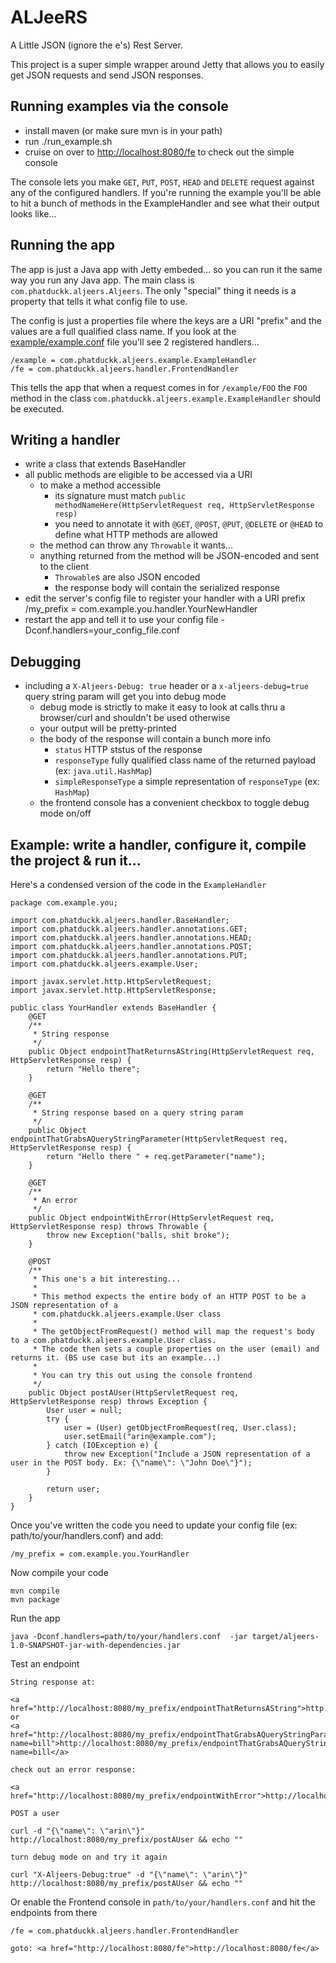 # ALJeeRS

A Little JSON (ignore the e's) Rest Server.

This project is a super simple wrapper around Jetty that allows you to easily get JSON requests and send JSON responses.


## Running examples via the console

* install maven (or make sure mvn is in your path)
* run ./run_example.sh
* cruise on over to <a href="http://localhost:8080/fe">http://localhost:8080/fe</a> to check out the simple console

The console lets you make `GET`, `PUT`, `POST`, `HEAD` and `DELETE` request against any of the configured handlers. If you're running the example
you'll be able to hit a bunch of methods in the ExampleHandler and see what their output looks like...

## Running the app

The app is just a Java app with Jetty embeded... so you can run it the same way you run any Java app. The main class is `com.phatduckk.aljeers.Aljeers`.
The only "special" thing it needs is a property that tells it what config file to use.

The config is just a properties file where the keys are a URI "prefix" and the values are a full qualified class name.
If you look at the <a href="http://github.com/phatduckk/aljeers/blob/master/example/example.conf">example/example.conf</a> file you'll see 2 registered handlers...

    /example = com.phatduckk.aljeers.example.ExampleHandler
    /fe = com.phatduckk.aljeers.handler.FrontendHandler

This tells the app that when a request comes in for `/example/FOO` the `FOO` method in the class `com.phatduckk.aljeers.example.ExampleHandler` should be executed.

## Writing a handler

* write a class that extends BaseHandler
* all public methods are eligible to be accessed via a URI
    * to make a method accessible
        * its signature must match `public methodNameHere(HttpServletRequest req, HttpServletResponse resp)`
        * you need to annotate it with `@GET`, `@POST`, `@PUT`, `@DELETE` or `@HEAD` to define what HTTP methods are allowed
    * the method can throw any `Throwable` it wants...
    * anything returned from the method will be JSON-encoded and sent to the client
        * `Throwable`s are also JSON encoded
        * the response body will contain the serialized response
* edit the server's config file to register your handler with a URI prefix
        /my_prefix = com.example.you.handler.YourNewHandler
* restart the app and tell it to use your config file
        -Dconf.handlers=your_config_file.conf

## Debugging

* including a `X-Aljeers-Debug: true` header or a `x-aljeers-debug=true` query string param will get you into debug mode
    * debug mode is strictly to make it easy to look at calls thru a browser/curl and shouldn't be used otherwise
    * your output will be pretty-printed
    * the body of the response will contain a bunch more info
        * `status` HTTP ststus of the response
        * `responseType` fully qualified class name of the returned payload (ex: `java.util.HashMap`)
        * `simpleResponseType` a simple representation of `responseType` (ex: `HashMap`)
    * the frontend console has a convenient checkbox to toggle debug mode on/off

## Example: write a handler, configure it, compile the project & run it...

Here's a condensed version of the code in the `ExampleHandler`

    package com.example.you;

    import com.phatduckk.aljeers.handler.BaseHandler;
    import com.phatduckk.aljeers.handler.annotations.GET;
    import com.phatduckk.aljeers.handler.annotations.HEAD;
    import com.phatduckk.aljeers.handler.annotations.POST;
    import com.phatduckk.aljeers.handler.annotations.PUT;
    import com.phatduckk.aljeers.example.User;

    import javax.servlet.http.HttpServletRequest;
    import javax.servlet.http.HttpServletResponse;

    public class YourHandler extends BaseHandler {
        @GET
        /**
         * String response
         */
        public Object endpointThatReturnsAString(HttpServletRequest req, HttpServletResponse resp) {
            return "Hello there";
        }

        @GET
        /**
         * String response based on a query string param
         */
        public Object endpointThatGrabsAQueryStringParameter(HttpServletRequest req, HttpServletResponse resp) {
            return "Hello there " + req.getParameter("name");
        }

        @GET
        /**
         * An error
         */
        public Object endpointWithError(HttpServletRequest req, HttpServletResponse resp) throws Throwable {
            throw new Exception("balls, shit broke");
        }

        @POST
        /**
         * This one's a bit interesting...
         *
         * This method expects the entire body of an HTTP POST to be a JSON representation of a
         * com.phatduckk.aljeers.example.User class
         *
         * The getObjectFromRequest() method will map the request's body to a com.phatduckk.aljeers.example.User class.
         * The code then sets a couple properties on the user (email) and returns it. (BS use case but its an example...)
         *
         * You can try this out using the console frontend
         */
        public Object postAUser(HttpServletRequest req, HttpServletResponse resp) throws Exception {
            User user = null;
            try {
                user = (User) getObjectFromRequest(req, User.class);
                user.setEmail("arin@example.com");
            } catch (IOException e) {
                throw new Exception("Include a JSON representation of a user in the POST body. Ex: {\"name\": \"John Doe\"}");
            }

            return user;
        }
    }

Once you've written the code you need to update your config file (ex: path/to/your/handlers.conf) and add:

    /my_prefix = com.example.you.YourHandler

Now compile your code

    mvn compile
    mvn package

Run the app

    java -Dconf.handlers=path/to/your/handlers.conf  -jar target/aljeers-1.0-SNAPSHOT-jar-with-dependencies.jar

Test an endpoint

    String response at:

    <a href="http://localhost:8080/my_prefix/endpointThatReturnsAString">http://localhost:8080/my_prefix/endpointThatReturnsAString</a>
    or
    <a href="http://localhost:8080/my_prefix/endpointThatGrabsAQueryStringParameter?name=bill">http://localhost:8080/my_prefix/endpointThatGrabsAQueryStringParameter?name=bill</a>

    check out an error response:

    <a href="http://localhost:8080/my_prefix/endpointWithError">http://localhost:8080/my_prefix/endpointWithError</a>

    POST a user

    curl -d "{\"name\": \"arin\"}" http://localhost:8080/my_prefix/postAUser && echo ""

    turn debug mode on and try it again

    curl "X-Aljeers-Debug:true" -d "{\"name\": \"arin\"}" http://localhost:8080/my_prefix/postAUser && echo ""

Or enable the Frontend console in `path/to/your/handlers.conf` and hit the endpoints from there    

    /fe = com.phatduckk.aljeers.handler.FrontendHandler

    goto: <a href="http://localhost:8080/fe">http://localhost:8080/fe</a>